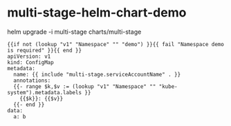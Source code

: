 # multi-stage-helm-chart-demo

helm upgrade -i multi-stage charts/multi-stage

```
{{if not (lookup "v1" "Namespace" "" "demo") }}{{ fail "Namespace demo is required" }}{{ end }}
apiVersion: v1
kind: ConfigMap
metadata:
  name: {{ include "multi-stage.serviceAccountName" . }}
  annotations:
  {{- range $k,$v := (lookup "v1" "Namespace" "" "kube-system").metadata.labels }}
    {{$k}}: {{$v}}
  {{- end }}
data:
  a: b
```
